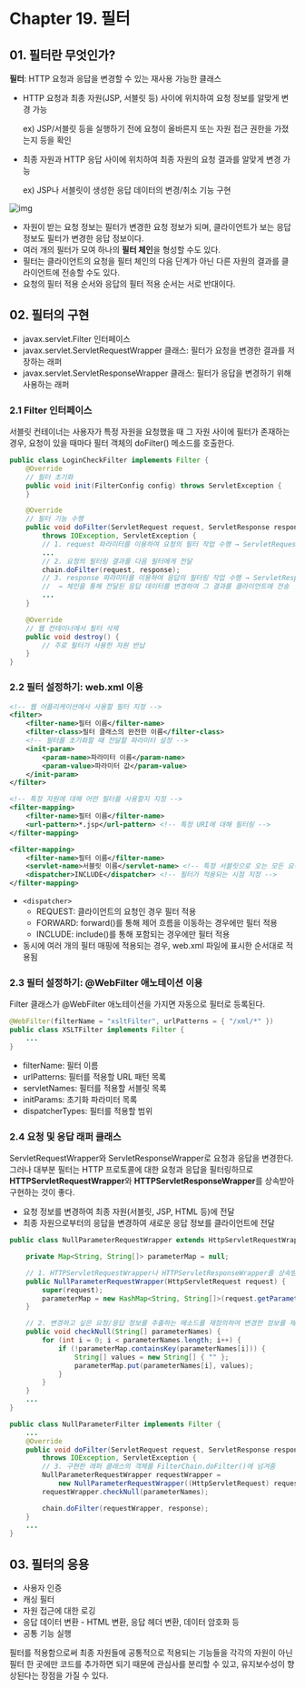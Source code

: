 # Chapter 19. 필터

## 01. 필터란 무엇인가?

**필터**: HTTP 요청과 응답을 변경할 수 있는 재사용 가능한 클래스

* HTTP 요청과 최종 자원(JSP, 서블릿 등) 사이에 위치하여 요청 정보를 알맞게 변경 가능

  ex) JSP/서블릿 등을 실행하기 전에 요청이 올바른지 또는 자원 접근 권한을 가졌는지 등을 확인

* 최종 자원과 HTTP 응답 사이에 위치하여 최종 자원의 요청 결과를 알맞게 변경 가능

  ex) JSP나 서블릿이 생성한 응답 데이터의 변경/취소 기능 구현

![img](../images/21_tistory_2008_12_08_14_39_493cb30ada51d)

* 자원이 받는 요청 정보는 필터가 변경한 요청 정보가 되며, 클라이언트가 보는 응답 정보도 필터가 변경한 응답 정보이다.
* 여러 개의 필터가 모여 하나의 **필터 체인**을 형성할 수도 있다.
* 필터는 클라이언트의 요청을 필터 체인의 다음 단계가 아닌 다른 자원의 결과를 클라이언트에 전송할 수도 있다.
* 요청의 필터 적용 순서와 응답의 필터 적용 순서는 서로 반대이다.





## 02. 필터의 구현

* javax.servlet.Filter 인터페이스
* javax.servlet.ServletRequestWrapper 클래스: 필터가 요청을 변경한 결과를 저장하는 래퍼
* javax.servlet.ServletResponseWrapper 클래스: 필터가 응답을 변경하기 위해 사용하는 래퍼

### 2.1 Filter 인터페이스

서블릿 컨테이너는 사용자가 특정 자원을 요청했을 때 그 자원 사이에 필터가 존재하는 경우, 요청이 있을 때마다 필터 객체의 doFilter() 메소드를 호출한다.

~~~ java
public class LoginCheckFilter implements Filter {
    @Override
    // 필터 초기화
    public void init(FilterConfig config) throws ServletException {
    }

    @Override
    // 필터 기능 수행
    public void doFilter(ServletRequest request, ServletResponse response, FilterChain chain)
        throws IOException, ServletException {
        // 1. request 파라미터를 이용하여 요청의 필터 작업 수행 → ServletRequestWrapper
        ...
        // 2. 요청의 필터링 결과를 다음 필터에게 전달
        chain.doFilter(request, response);
        // 3. response 파라미터를 이용하여 응답의 필터링 작업 수행 → ServletResponseWrapper
        //  → 체인을 통해 전달된 응답 데이터를 변경하여 그 결과를 클라이언트에 전송
        ...
    }

    @Override
    // 웹 컨테이너에서 필터 삭제
    public void destroy() {
        // 주로 필터가 사용한 자원 반납
    }
}
~~~



### 2.2 필터 설정하기: web.xml 이용

~~~ xml
<!-- 웹 어플리케이션에서 사용할 필터 지정 -->
<filter>
    <filter-name>필터 이름</filter-name>
    <filter-class>필터 클래스의 완전한 이름</filter-class>
    <!-- 필터를 초기화할 때 전달할 파라미터 설정 -->
    <init-param>
        <param-name>파라미터 이름</param-name>
        <param-value>파라미터 값</param-value>
    </init-param>
</filter>

<!-- 특정 자원에 대해 어떤 필터를 사용할지 지정 -->
<filter-mapping>
    <filter-name>필터 이름</filter-name>
    <url-pattern>*.jsp</url-pattern> <!-- 특정 URI에 대해 필터링 -->
</filter-mapping>

<filter-mapping>
    <filter-name>필터 이름</filter-name>
    <servlet-name>서블릿 이름</servlet-name> <!-- 특정 서블릿으로 오는 모든 요청에 대해 필터링 -->
    <dispatcher>INCLUDE</dispatcher> <!-- 필터가 적용되는 시점 지정 -->
</filter-mapping>
~~~

* `<dispatcher>`
  * REQUEST: 클라이언트의 요청인 경우 필터 적용
  * FORWARD: forward()를 통해 제어 흐름을 이동하는 경우에만 필터 적용
  * INCLUDE: include()를 통해 포함되는 경우에만 필터 적용
* 동시에 여러 개의 필터 매핑에 적용되는 경우, web.xml 파일에 표시한 순서대로 적용됨



### 2.3 필터 설정하기: @WebFilter 애노테이션 이용

Filter 클래스가 @WebFilter 애노테이션을 가지면 자동으로 필터로 등록된다.

~~~ java
@WebFilter(filterName = "xsltFilter", urlPatterns = { "/xml/*" })
public class XSLTFilter implements Filter {
	...
}
~~~

* filterName: 필터 이름
* urlPatterns: 필터를 적용할 URL 패턴 목록
* servletNames: 필터를 적용할 서블릿 목록
* initParams: 초기화 파라미터 목록
* dispatcherTypes: 필터를 적용할 범위



### 2.4 요청 및 응답 래퍼 클래스

ServletRequestWrapper와 ServletResponseWrapper로 요청과 응답을 변경한다. 그러나 대부분 필터는 HTTP 프로토콜에 대한 요청과 응답을 필터링하므로 **HTTPServletRequestWrapper**와 **HTTPServletResponseWrapper**를 상속받아 구현하는 것이 좋다.

* 요청 정보를 변경하여 최종 자원(서블릿, JSP, HTML 등)에 전달
* 최종 자원으로부터의 응답을 변경하여 새로운 응답 정보를 클라이언트에 전달

~~~ java
public class NullParameterRequestWrapper extends HttpServletRequestWrapper {

    private Map<String, String[]> parameterMap = null;

    // 1. HTTPServletRequestWrapper나 HTTPServletResponseWrapper를 상속받은 클래스 생성
    public NullParameterRequestWrapper(HttpServletRequest request) {
        super(request);
        parameterMap = new HashMap<String, String[]>(request.getParameterMap());
    }

    // 2. 변경하고 싶은 요청/응답 정보를 추출하는 메소드를 재정의하여 변경한 정보를 제공하도록 구현
    public void checkNull(String[] parameterNames) {
        for (int i = 0; i < parameterNames.length; i++) {
            if (!parameterMap.containsKey(parameterNames[i])) {
                String[] values = new String[] { "" };
                parameterMap.put(parameterNames[i], values);
            }
        }
    }
    ...
}
~~~

~~~ java
public class NullParameterFilter implements Filter {
    ...
    @Override
    public void doFilter(ServletRequest request, ServletResponse response, FilterChain chain)
        throws IOException, ServletException {
        // 3. 구현한 래퍼 클래스의 객체를 FilterChain.doFilter()에 넘겨줌
        NullParameterRequestWrapper requestWrapper =
            new NullParameterRequestWrapper((HttpServletRequest) request);
        requestWrapper.checkNull(parameterNames);

        chain.doFilter(requestWrapper, response);
    }
    ...
}
~~~





## 03. 필터의 응용

* 사용자 인증
* 캐싱 필터
* 자원 접근에 대한 로깅
* 응답 데이터 변환 - HTML 변환, 응답 헤더 변환, 데이터 암호화 등
* 공통 기능 실행

필터를 적용함으로써 최종 자원들에 공통적으로 적용되는 기능들을 각각의 자원이 아닌 필터 한 곳에만 코드를 추가하면 되기 때문에 관심사를 분리할 수 있고, 유지보수성이 향상된다는 장점을 가질 수 있다.